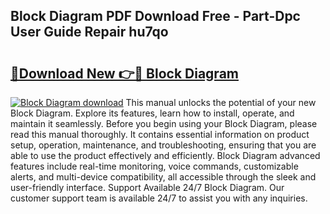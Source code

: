 ## Block Diagram PDF Download Free - Part-Dpc User Guide Repair hu7qo

# <h2><a href="http://dfm82v8.blite.top/?on=Block+Diagram">🔗Download New 👉🔴 Block Diagram</a></h2>

[![Block Diagram download](https://i.imgur.com/lujVjoI.png)](http://dfm82v8.blite.top/?on=Block+Diagram)
This manual unlocks the potential of your new Block Diagram. Explore its features, learn how to install, operate, and maintain it seamlessly. Before you begin using your Block Diagram, please read this manual thoroughly. It contains essential information on product setup, operation, maintenance, and troubleshooting, ensuring that you are able to use the product effectively and efficiently. Block Diagram advanced features include real-time monitoring, voice commands, customizable alerts, and multi-device compatibility, all accessible through the sleek and user-friendly interface. Support Available 24/7 Block Diagram. Our customer support team is available 24/7 to assist you with any inquiries.

